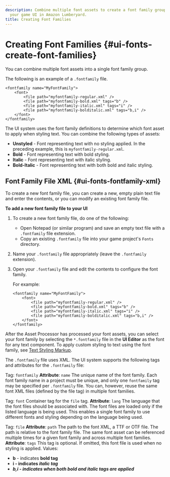 ```yaml
---
description: Combine multiple font assets to create a font family group to use in
  your game UI in Amazon Lumberyard.
title: Creating Font Families
---
```

# Creating Font Families {#ui-fonts-create-font-families}

You can combine multiple font assets into a single font family group\.

The following is an example of a `.fontfamily` file\.

```
<fontfamily name="MyFontFamily">
    <font>
        <file path="myfontfamily-regular.xml" />
        <file path="myfontfamily-bold.xml" tags="b" />
        <file path="myfontfamily-italic.xml" tags="i" />
        <file path="myfontfamily-bolditalic.xml" tags="b,i" />
    </font>
</fontfamily>
```

The UI system uses the font family definitions to determine which font asset to apply when styling text\. You can combine the following types of assets:
+ **Unstyled** - Font representing text with no styling applied\. In the preceding example, this is `myfontfamily-regular.xml`\.
+ **Bold** - Font representing text with bold styling\.
+ **Italic** - Font representing text with italic styling\.
+ **Bold\-Italic** - Font representing text with both bold and italic styling\.

## Font Family File XML {#ui-fonts-fontfamily-xml}

To create a new font family file, you can create a new, empty plain text file and enter the contents, or you can modify an existing font family file\.

**To add a new font family file to your UI**

1. To create a new font family file, do one of the following:
   + Open Notepad \(or similar program\) and save an empty text file with a `.fontfamily` file extension\.
   + Copy an existing `.fontfamily` file into your game project's `Fonts` directory\.

1. Name your `.fontfamily` file appropriately \(leave the `.fontfamily` extension\)\.

1. Open your `.fontfamily` file and edit the contents to configure the font family\.

   For example:

   ```
   <fontfamily name="MyFontFamily">
       <font>
           <file path="myfontfamily-regular.xml" />
           <file path="myfontfamily-bold.xml" tags="b" />
           <file path="myfontfamily-italic.xml" tags="i" />
           <file path="myfontfamily-bolditalic.xml" tags="b,i" />
       </font>
   </fontfamily>
   ```

After the Asset Processor has processed your font assets, you can select your font family by selecting the `*.fontfamily` file in the **UI Editor** as the font for any text component\. To apply custom styling to text using the font family, see [Text Styling Markup](/docs/userguide/ui/editor/components-text#ui-editor-component-text-styling-markup)\.

The `.fontfamily` file uses XML\. The UI system supports the following tags and attributes for the `.fontfamily` file:

Tag: `fontfamily`
**Attribute**: `name`
The unique name of the font family\. Each font family name in a project must be unique, and only one `fontfamily` tag may be specified per `.fontfamily` file\. You can, however, reuse the same font XML files \(defined by the file tag\) in multiple font families\.

Tag: `font`
Container tag for the `file` tag\.
**Attribute**: `lang`
The language that the font files should be associated with\. The font files are loaded only if the listed language is being used\. This enables a single font family to use different fonts and styling depending on the language being used\.

Tag: `file`
**Attribute**: `path`
The path to the font XML, a TTF or OTF file\. The path is relative to the font family file\. The same font asset can be referenced multiple times for a given font family and across multiple font families\.
**Attribute**: `tags`
This tag is optional\. If omitted, this font file is used when no styling is applied\.
Values:
+ **b** - indicates <b> bold tag
+ **i** - indicates <i> italic tag
+ **b,i** - indicates when both <b> bold and <i> italic tags are applied